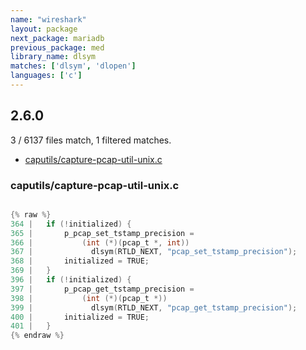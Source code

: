 ```yaml
---
name: "wireshark"
layout: package
next_package: mariadb
previous_package: med
library_name: dlsym
matches: ['dlsym', 'dlopen']
languages: ['c']
---
```

## 2.6.0
3 / 6137 files match, 1 filtered matches.

 - [caputils/capture-pcap-util-unix.c](#caputilscapture-pcap-util-unixc)

### caputils/capture-pcap-util-unix.c

```c

{% raw %}
364 | 	if (!initialized) {
365 | 		p_pcap_set_tstamp_precision =
366 | 		    (int (*)(pcap_t *, int))
367 | 		      dlsym(RTLD_NEXT, "pcap_set_tstamp_precision");
368 | 		initialized = TRUE;
369 | 	}
396 | 	if (!initialized) {
397 | 		p_pcap_get_tstamp_precision =
398 | 		    (int (*)(pcap_t *))
399 | 		      dlsym(RTLD_NEXT, "pcap_get_tstamp_precision");
400 | 		initialized = TRUE;
401 | 	}
{% endraw %}

```